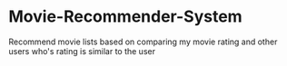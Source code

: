 # Movie-Recommender-System
Recommend movie lists based on comparing my movie rating and other users who's rating is similar to the user
